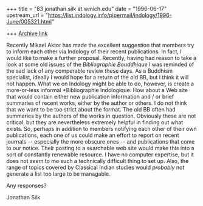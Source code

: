 +++
title = "83 jonathan.silk at wmich.edu"
date = "1996-06-17"
upstream_url = "https://list.indology.info/pipermail/indology/1996-June/005321.html"

+++
[Archive link](https://list.indology.info/pipermail/indology/1996-June/005321.html)

Recently Mikael Aktor has made the excellent suggestion that members try to
inform each other via Indology of their recent publications.  In fact, I
would like to make a further proposal.  Recently, having had reason to take a
look at some old issues of the _Bibliographie Bouddhique_ I was reminded of
the sad lack of any comperable review these days.  As a Buddhism specialist,
ideally I would hope for a return of the old BB, but I think it will not
happen.  What we on Indology might be able to do, however, is create a
more-or-less informal *Bibliographie Indologique.  How about a Web site that
would contain either new publication information and / or brief summaries of
recent works, either by the author or others.  I do not think that we want to
be too strict about the format.  The old BB often had summaries by the
authors of the works in question.  Obviously these are not critical, but they
are nevertheless extremely helpful in finding out what exists.  So, perhaps
in addition to members notifying each other of their own publications, each
one of us could make an effort to report on recent journals -- especially the
more obscure ones -- and publications that come to our notice.  Their posting
to a searchable web site would make this into a sort of constantly renewable
resource.  I have no computer expertise, but it does not *seem* to me such a
technically difficult thing to set up.  Also, the range of topics covered by
Classical Indian studies would *probably* not generate a list too large to be
managable.

Any responses?

Jonathan Silk




